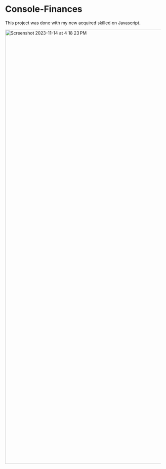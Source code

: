 # Console-Finances

This project was done with my new acquired skilled on Javascript.


<img width="1407" alt="Screenshot 2023-11-14 at 4 18 23 PM" src="https://github.com/Timiwesky/Console-Finances/assets/115565053/7121e38a-ee1f-445a-aeb9-b92d5edfea73">


